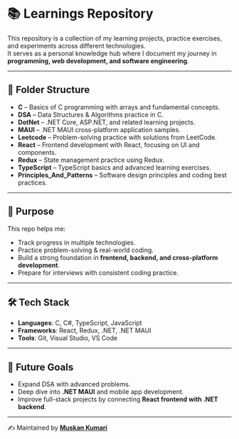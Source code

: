 # 📚 Learnings Repository

This repository is a collection of my learning projects, practice exercises, and experiments across different technologies.  
It serves as a personal knowledge hub where I document my journey in **programming, web development, and software engineering**.

---

## 📂 Folder Structure

- **C** – Basics of C programming with arrays and fundamental concepts.
- **DSA** – Data Structures & Algorithms practice in C.
- **DotNet** – .NET Core, ASP.NET, and related learning projects.
- **MAUI** – .NET MAUI cross-platform application samples.
- **Leetcode** – Problem-solving practice with solutions from LeetCode.
- **React** – Frontend development with React, focusing on UI and components.
- **Redux** – State management practice using Redux.
- **TypeScript** – TypeScript basics and advanced learning exercises.
- **Principles_And_Patterns** – Software design principles and coding best practices.

---

## 🚀 Purpose
This repo helps me:
- Track progress in multiple technologies.
- Practice problem-solving & real-world coding.
- Build a strong foundation in **frontend, backend, and cross-platform development**.
- Prepare for interviews with consistent coding practice.

---

## 🛠️ Tech Stack
- **Languages**: C, C#, TypeScript, JavaScript  
- **Frameworks**: React, Redux, .NET, .NET MAUI  
- **Tools**: Git, Visual Studio, VS Code  

---

## 🌟 Future Goals
- Expand DSA with advanced problems.
- Deep dive into **.NET MAUI** and mobile app development.
- Improve full-stack projects by connecting **React frontend with .NET backend**.

---

✍️ Maintained by **[Muskan Kumari](https://github.com/MuskanKumariMK)**  
